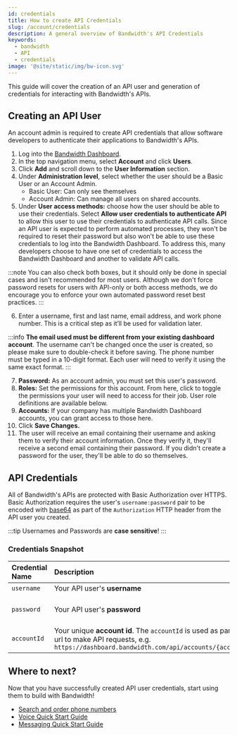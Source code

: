 ```yaml
---
id: credentials
title: How to create API Credentials
slug: /account/credentials
description: A general overview of Bandwidth's API Credentials
keywords:
  - bandwidth
  - API
  - credentials
image: '@site/static/img/bw-icon.svg'
---
```


This guide will cover the creation of an API user and generation of credentials for interacting with Bandwidth's APIs.

## Creating an API User

An account admin is required to create API credentials that allow software developers to authenticate their applications to Bandwidth's APIs.

1. Log into the [Bandwidth Dashboard](https://dashboard.bandwidth.com/).
2. In the top navigation menu, select **Account** and click **Users**.
3. Click **Add** and scroll down to the **User Information** section.
4. Under **Administration level**, select whether the user should be a Basic User or an Account Admin.
    - Basic User: Can only see themselves
    - Account Admin: Can manage all users on shared accounts.
5. Under **User access methods:** choose how the user should be able to use their credentials. Select **Allow user credentials to authenticate API** to allow this user to use their credentials to authenticate API calls. Since an API user is expected to perform automated processes, they won't be required to reset their password but also won't be able to use these credentials to log into the Bandwidth Dashboard. To address this, many developers choose to have one set of credentials to access the Bandwidth Dashboard and another to validate API calls.

:::note 
You can also check both boxes, but it should only be done in special cases and isn't recommended for most users. Although we don't force password resets for users with API-only or both access methods, we do encourage you to enforce your own automated password reset best practices.
:::

6. Enter a username, first and last name, email address, and work phone number. This is a critical step as it’ll be used for validation later.

:::info
**The email used must be different from your existing dashboard account**. The username can't be changed once the user is created, so please make sure to double-check it before saving. The phone number must be typed in a 10-digit format. Each user will need to verify it using the same exact format.
:::

7. **Password:** As an account admin, you must set this user's password.
8. **Roles:** Set the permissions for this account. From here, click to toggle the permissions your user will need to access for their job. User role definitions are available below.
9. **Accounts:** If your company has multiple Bandwidth Dashboard accounts, you can grant access to those here.
10. Click **Save Changes.**
11. The user will receive an email containing their username and asking them to verify their account information. Once they verify it, they'll receive a second email containing their password. If you didn't create a password for the user, they'll be able to do so themselves.

## API Credentials

All of Bandwidth's APIs are protected with Basic Authorization over HTTPS. Basic Authorization requires the user's `username:password` pair to be encoded with [base64](https://en.wikipedia.org/wiki/Base64) as part of the `Authorization` HTTP header from the API user you created.

:::tip
Usernames and Passwords are **case sensitive**!
:::

### Credentials Snapshot

| Credential Name | Description                                                                                                                                                   | Example                                            |
|:----------------|:--------------------------------------------------------------------------------------------------------------------------------------------------------------|:---------------------------------------------------|
| `username`      | Your API user's **username**                                                                                                                                  | `jdoe`                                             |
| `password`      | Your API user's **password**                                                                                                                                  | `correct-horse-battery-staple`                     |
| `accountId`     | Your unique **account id**. The `accountId` is used as part of the url to make API requests, e.g. `https://dashboard.bandwidth.com/api/accounts/{accountId}/` | `920012`                                           |

## Where to next?

Now that you have successfully created API user credentials, start using them to build with Bandwidth!
- [Search and order phone numbers](/docs/numbers/guides/searchingForNumbers/)
- [Voice Quick Start Guide](/docs/voice/quickStart/)
- [Messaging Quick Start Guide](/docs/messaging/quickStart/)